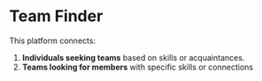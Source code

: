 # Team Finder

This platform connects:

1. **Individuals seeking teams** based on skills or acquaintances.
2. **Teams looking for members** with specific skills or connections